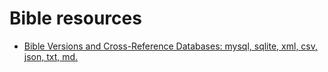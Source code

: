 # Bible resources
- [Bible Versions and Cross-Reference Databases: mysql, sqlite, xml, csv, json, txt, md.](https://github.com/scrollmapper/bible_databases)